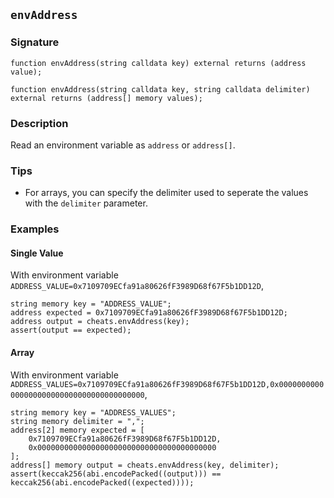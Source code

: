 ## `envAddress`

### Signature

```solidity
function envAddress(string calldata key) external returns (address value);
```

```solidity
function envAddress(string calldata key, string calldata delimiter) external returns (address[] memory values);
```

### Description

Read an environment variable as `address` or `address[]`.

### Tips

- For arrays, you can specify the delimiter used to seperate the values with the `delimiter` parameter.

### Examples

#### Single Value
With environment variable `ADDRESS_VALUE=0x7109709ECfa91a80626fF3989D68f67F5b1DD12D`,
```solidity
string memory key = "ADDRESS_VALUE";
address expected = 0x7109709ECfa91a80626fF3989D68f67F5b1DD12D;
address output = cheats.envAddress(key);
assert(output == expected);
```

#### Array
With environment variable `ADDRESS_VALUES=0x7109709ECfa91a80626fF3989D68f67F5b1DD12D,0x0000000000000000000000000000000000000000`,
```solidity
string memory key = "ADDRESS_VALUES";
string memory delimiter = ",";
address[2] memory expected = [
    0x7109709ECfa91a80626fF3989D68f67F5b1DD12D,
    0x0000000000000000000000000000000000000000
];
address[] memory output = cheats.envAddress(key, delimiter);
assert(keccak256(abi.encodePacked((output))) == keccak256(abi.encodePacked((expected))));
```
